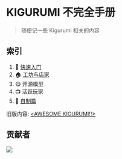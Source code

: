 # KIGURUMI 不完全手册

> 随便记一些 Kigurumi 相关的内容

## 索引

1. 🐣 [快速入门](get-start.md)
2. 🏠 [工坊与店家](creator-workshop.md)
3. 😋 开源模型
4. 📺 活跃玩家
5. 🔧 [自制篇](DIY/)

旧版内容: [\<AWESOME KIGURUMI!!>](old\_content/)

## 贡献者

![](https://avatars.githubusercontent.com/u/11187239?s=96\&v=4)

